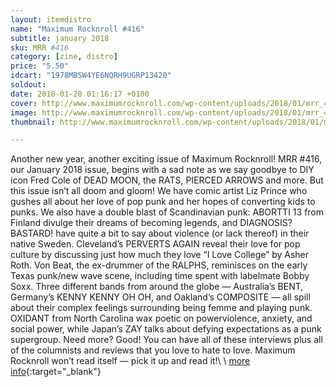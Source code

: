 ```yaml
---
layout: itemdistro
name: "Maximum Rocknroll #416"
subtitle: january 2018
sku: MRR #416
category: [zine, distro]
price: "5.50"
idcart: "1978MBSW4YE6NQRH9UGRP13420"
soldout:
date: 2018-01-20 01:16:17 +0100
cover: http://www.maximumrocknroll.com/wp-content/uploads/2018/01/mrr_416_cvr.jpg
image: http://www.maximumrocknroll.com/wp-content/uploads/2018/01/mrr_416_cvr.jpg
thumbnail: http://www.maximumrocknroll.com/wp-content/uploads/2018/01/mrr_416_cvr.jpg

---
```


Another new year, another exciting issue of Maximum Rocknroll! MRR #416, our January 2018 issue, begins with a sad note as we say goodbye to DIY icon Fred Cole of DEAD MOON, the RATS, PIERCED ARROWS and more. But this issue isn’t all doom and gloom! We have comic artist Liz Prince who gushes all about her love of pop punk and her hopes of converting kids to punks. We also have a double blast of Scandinavian punk: ABORTTI 13 from Finland divulge their dreams of becoming legends, and DIAGNOSIS? BASTARD! have quite a bit to say about violence (or lack thereof) in their native Sweden. Cleveland’s PERVERTS AGAIN reveal their love for pop culture by discussing just how much they love “I Love College” by Asher Roth. Von Beat, the ex-drummer of the RALPHS, reminisces on the early Texas punk/new wave scene, including time spent with labelmate Bobby Soxx. Three different bands from around the globe — Australia’s BENT, Germany’s KENNY KENNY OH OH, and Oakland’s COMPOSITE — all spill about their complex feelings surrounding being femme and playing punk. OXIDANT from North Carolina wax poetic on powerviolence, anxiety, and social power, while Japan’s ZAY talks about defying expectations as a punk supergroup. Need more? Good! You can have all of these interviews plus all of the columnists and reviews that you love to hate to love. Maximum Rocknroll won’t read itself — pick it up and read it!\\
\\
[more info](http://www.maximumrocknroll.com){:target="_blank"}